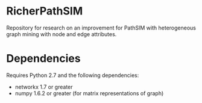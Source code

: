 RicherPathSIM
=============

Repository for research on an improvement for PathSIM with heterogeneous graph mining with node and edge attributes.

Dependencies
=============

Requires Python 2.7 and the following dependencies:
  * networkx 1.7 or greater
  * numpy 1.6.2 or greater (for matrix representations of graph)